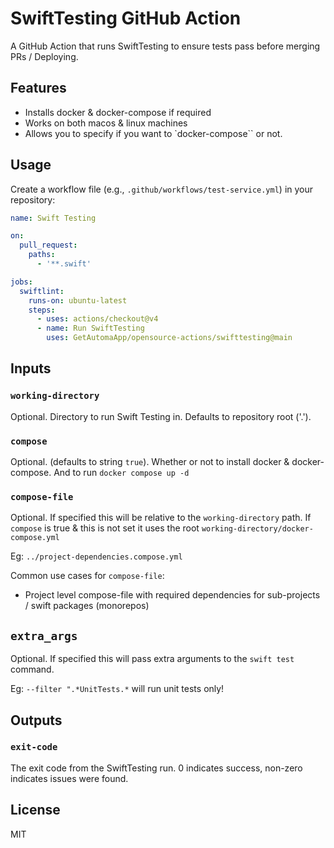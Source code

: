 # SwiftTesting GitHub Action

A GitHub Action that runs SwiftTesting to ensure tests pass before merging PRs / Deploying.

## Features

- Installs docker & docker-compose if required
- Works on both macos & linux machines
- Allows you to specify if you want to `docker-compose`` or not.

## Usage

Create a workflow file (e.g., `.github/workflows/test-service.yml`) in your repository:

```yaml
name: Swift Testing

on:
  pull_request:
    paths:
      - '**.swift'

jobs:
  swiftlint:
    runs-on: ubuntu-latest
    steps:
      - uses: actions/checkout@v4
      - name: Run SwiftTesting
        uses: GetAutomaApp/opensource-actions/swifttesting@main
```

## Inputs

### `working-directory`

Optional. Directory to run Swift Testing in. Defaults to repository root ('.').

### `compose`

Optional. (defaults to string `true`). Whether or not to install docker & docker-compose. And to run `docker compose up -d`

### `compose-file`

Optional. If specified this will be relative to the `working-directory` path. If `compose` is true & this is not set it uses the root `working-directory/docker-compose.yml`

Eg: `../project-dependencies.compose.yml`


Common use cases for `compose-file`:
- Project level compose-file with required dependencies for sub-projects / swift packages (monorepos)

## `extra_args`

Optional. If specified this will pass extra arguments to the `swift test` command.

Eg: `--filter ".*UnitTests.*` will run unit tests only!

## Outputs

### `exit-code`

The exit code from the SwiftTesting run. 0 indicates success, non-zero indicates issues were found.

## License

MIT
